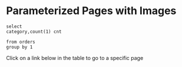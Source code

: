 # Parameterized Pages with Images

```category
select
category,count(1) cnt

from orders
group by 1
```

Click on a link below in the table to go to a specific page

<DataTable data={category} link=category showLinkCol=true/>
